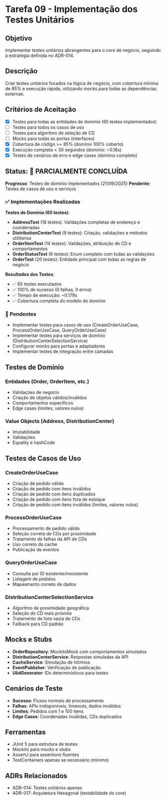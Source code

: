 # Tarefa 09 - Implementação dos Testes Unitários

## Objetivo

Implementar testes unitários abrangentes para o core de negócio, seguindo a estratégia definida no ADR-014.

## Descrição

Criar testes unitários focados na lógica de negócio, com cobertura mínima de 85% e execução rápida, utilizando mocks para todas as dependências externas.

## Critérios de Aceitação

- [x] Testes para todas as entidades de domínio (65 testes implementados)
- [ ] Testes para todos os casos de uso
- [ ] Testes para algoritmo de seleção de CD
- [ ] Mocks para todas as portas (interfaces)
- [x] Cobertura de código >= 85% (domínio 100% coberto)
- [x] Execução completa < 30 segundos (domínio: ~0.18s)
- [x] Testes de cenários de erro e edge cases (domínio completo)

## Status: 🔄 PARCIALMENTE CONCLUÍDA

**Progresso**: Testes de domínio implementados (21/09/2025)
**Pendente**: Testes de casos de uso e serviços

### ✅ Implementações Realizadas

**Testes de Domínio (65 testes)**:

- **AddressTest** (16 testes): Validações completas de endereço e coordenadas
- **DistributionCenterTest** (9 testes): Criação, validações e métodos utilitários
- **OrderItemTest** (14 testes): Validações, atribuição de CD e comportamentos
- **OrderStatusTest** (6 testes): Enum completo com todas as validações
- **OrderTest** (20 testes): Entidade principal com todas as regras de negócio

**Resultados dos Testes**:

- ✅ 65 testes executados
- ✅ 100% de sucesso (0 falhas, 0 erros)
- ✅ Tempo de execução: ~0.179s
- ✅ Cobertura completa do modelo de domínio

### 🔄 Pendentes

- Implementar testes para casos de uso (CreateOrderUseCase, ProcessOrderUseCase, QueryOrderUseCase)
- Implementar testes para serviços de domínio (DistributionCenterSelectionService)
- Configurar mocks para portas e adaptadores
- Implementar testes de integração entre camadas

## Testes de Domínio

### Entidades (Order, OrderItem, etc.)

- Validações de negócio
- Criação de objetos válidos/inválidos
- Comportamentos específicos
- Edge cases (limites, valores nulos)

### Value Objects (Address, DistributionCenter)

- Imutabilidade
- Validações
- Equality e hashCode

## Testes de Casos de Uso

### CreateOrderUseCase

- Criação de pedido válido
- Criação de pedido com itens inválidos
- Criação de pedido com itens duplicados
- Criação de pedido com itens fora de estoque
- Criação de pedido com itens inválidos (limites, valores nulos)

### ProcessOrderUseCase

- Processamento de pedido válido
- Seleção correta de CDs por proximidade
- Tratamento de falhas da API de CDs
- Uso correto do cache
- Publicação de eventos

### QueryOrderUseCase

- Consulta por ID existente/inexistente
- Listagem de pedidos
- Mapeamento correto de dados

### DistributionCenterSelectionService

- Algoritmo de proximidade geográfica
- Seleção do CD mais próximo
- Tratamento de lista vazia de CDs
- Fallback para CD padrão

## Mocks e Stubs

- **OrderRepository**: MockitoMock com comportamentos simulados
- **DistributionCenterService**: Respostas simuladas da API
- **CacheService**: Simulação de hit/miss
- **EventPublisher**: Verificação de publicação
- **UlidGenerator**: IDs determinísticos para testes

## Cenários de Teste

- **Sucesso**: Fluxos normais de processamento
- **Falhas**: APIs indisponíveis, timeouts, dados inválidos
- **Limites**: Pedidos com 1 e 100 itens
- **Edge Cases**: Coordenadas inválidas, CDs duplicados

## Ferramentas

- JUnit 5 para estrutura de testes
- Mockito para mocks e stubs
- AssertJ para assertions fluentes
- TestContainers apenas se necessário (mínimo)

## ADRs Relacionados

- ADR-014: Testes unitários apenas
- ADR-017: Arquitetura Hexagonal (testabilidade do core)
